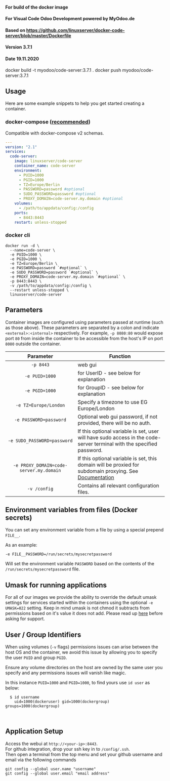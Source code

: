 #### For build of the docker image
#### For Visual Code Odoo Development powered by MyOdoo.de
#### Based on https://github.com/linuxserver/docker-code-server/blob/master/Dockerfile
#### Version 3.7.1
#### Date 19.11.2020
docker build -t myodoo/code-server:3.7.1 .
docker push myodoo/code-server:3.7.1

## Usage

Here are some example snippets to help you get started creating a container.

### docker-compose ([recommended](https://docs.linuxserver.io/general/docker-compose))

Compatible with docker-compose v2 schemas.

```yaml
---
version: "2.1"
services:
  code-server:
    image: linuxserver/code-server
    container_name: code-server
    environment:
      - PUID=1000
      - PGID=1000
      - TZ=Europe/Berlin
      - PASSWORD=password #optional
      - SUDO_PASSWORD=password #optional
      - PROXY_DOMAIN=code-server.my.domain #optional
    volumes:
      - /path/to/appdata/config:/config
    ports:
      - 8443:8443
    restart: unless-stopped
```

### docker cli

```
docker run -d \
  --name=code-server \
  -e PUID=1000 \
  -e PGID=1000 \
  -e TZ=Europe/Berlin \
  -e PASSWORD=password `#optional` \
  -e SUDO_PASSWORD=password `#optional` \
  -e PROXY_DOMAIN=code-server.my.domain `#optional` \
  -p 8443:8443 \
  -v /path/to/appdata/config:/config \
  --restart unless-stopped \
  linuxserver/code-server
```


## Parameters

Container images are configured using parameters passed at runtime (such as those above). These parameters are separated by a colon and indicate `<external>:<internal>` respectively. For example, `-p 8080:80` would expose port `80` from inside the container to be accessible from the host's IP on port `8080` outside the container.

| Parameter | Function |
| :----: | --- |
| `-p 8443` | web gui |
| `-e PUID=1000` | for UserID - see below for explanation |
| `-e PGID=1000` | for GroupID - see below for explanation |
| `-e TZ=Europe/London` | Specify a timezone to use EG Europe/London |
| `-e PASSWORD=password` | Optional web gui password, if not provided, there will be no auth. |
| `-e SUDO_PASSWORD=password` | If this optional variable is set, user will have sudo access in the code-server terminal with the specified password. |
| `-e PROXY_DOMAIN=code-server.my.domain` | If this optional variable is set, this domain will be proxied for subdomain proxying. See [Documentation](https://github.com/cdr/code-server/blob/master/doc/FAQ.md#sub-domains) |
| `-v /config` | Contains all relevant configuration files. |

## Environment variables from files (Docker secrets)

You can set any environment variable from a file by using a special prepend `FILE__`.

As an example:

```
-e FILE__PASSWORD=/run/secrets/mysecretpassword
```

Will set the environment variable `PASSWORD` based on the contents of the `/run/secrets/mysecretpassword` file.

## Umask for running applications

For all of our images we provide the ability to override the default umask settings for services started within the containers using the optional `-e UMASK=022` setting.
Keep in mind umask is not chmod it subtracts from permissions based on it's value it does not add. Please read up [here](https://en.wikipedia.org/wiki/Umask) before asking for support.

## User / Group Identifiers

When using volumes (`-v` flags) permissions issues can arise between the host OS and the container, we avoid this issue by allowing you to specify the user `PUID` and group `PGID`.

Ensure any volume directories on the host are owned by the same user you specify and any permissions issues will vanish like magic.

In this instance `PUID=1000` and `PGID=1000`, to find yours use `id user` as below:

```
  $ id username
    uid=1000(dockeruser) gid=1000(dockergroup) groups=1000(dockergroup)
```


&nbsp;
## Application Setup

Access the webui at `http://<your-ip>:8443`.  
For github integration, drop your ssh key in to `/config/.ssh`.  
Then open a terminal from the top menu and set your github username and email via the following commands  
```
git config --global user.name "username"
git config --global user.email "email address"
```
